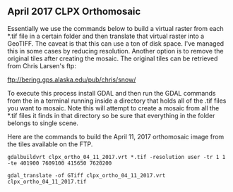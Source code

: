 ## April 2017 CLPX Orthomosaic

Essentially we use the commands below to build a virtual raster from each *.tif file in a certain folder and then translate that virtual raster into a GeoTIFF. The caveat is that this can use a ton of disk space. I've managed this in some
cases by reducing resolution. Another option is to remove the original tiles after creating the mosaic. The original tiles can be retrieved from Chris Larsen's ftp:

ftp://bering.gps.alaska.edu/pub/chris/snow/

To execute this process install GDAL and then run the GDAL commands from the
in a terminal running inside a directory that holds all of the .tif files you want to mosaic. Note this will attempt to create a mosaic from all the *.tif files it finds in that directory so be sure that everything in the folder belongs to single scene.

Here are the commands to build the April 11, 2017 orthomosaic image from the tiles available on the FTP.

`gdalbuildvrt clpx_ortho_04_11_2017.vrt *.tif -resolution user -tr 1 1 -te 401900 7609100 415650 7620200`

`gdal_translate -of GTiff clpx_ortho_04_11_2017.vrt clpx_ortho_04_11_2017.tif`
